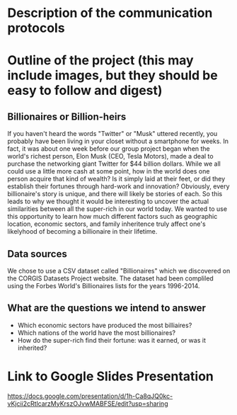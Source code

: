 # Description of the communication protocols


# Outline of the project (this may include images, but they should be easy to follow and digest)

## Billionaires or Billion-heirs
If you haven't heard the words "Twitter" or "Musk" uttered recently, you probably have been living in your closet without a smartphone for weeks.  In fact, it was about one week before our group project began when the world's richest person, Elon Musk (CEO, Tesla Motors), made a deal to purchase the networking giant Twitter for $44 billion dollars.  While we all could use a little more cash at some point, how in the world does one person acquire that kind of wealth?  Is it simply laid at their feet, or did they establish their fortunes through hard-work and innovation?  Obviously, every billionaire's story is unique, and there will likely be stories of each.  So this leads to why we thought it would be interesting to uncover the actual similarities between all the super-rich in our world today.  We wanted to use this opportunity to learn how much different factors such as geographic location, economic sectors, and family inheritence truly affect one's likelyhood of becoming a billionaire in their lifetime.

## Data sources
We chose to use a CSV dataset called "Billionaires" which we discovered on the CORGIS Datasets Project website.  The dataset had been compliled using the Forbes World's Billionaires lists for the years 1996-2014.

## What are the questions we intend to answer
* Which economic sectors have produced the most billiaires?
* Which nations of the world have the most billionaires?
* How do the super-rich find their fortune: was it earned, or was it inherited? 

# Link to Google Slides Presentation
https://docs.google.com/presentation/d/1h-Ca8qJQ0kc-vKjcii2cRtlcarzMyKrszOJvwMABFSE/edit?usp=sharing
